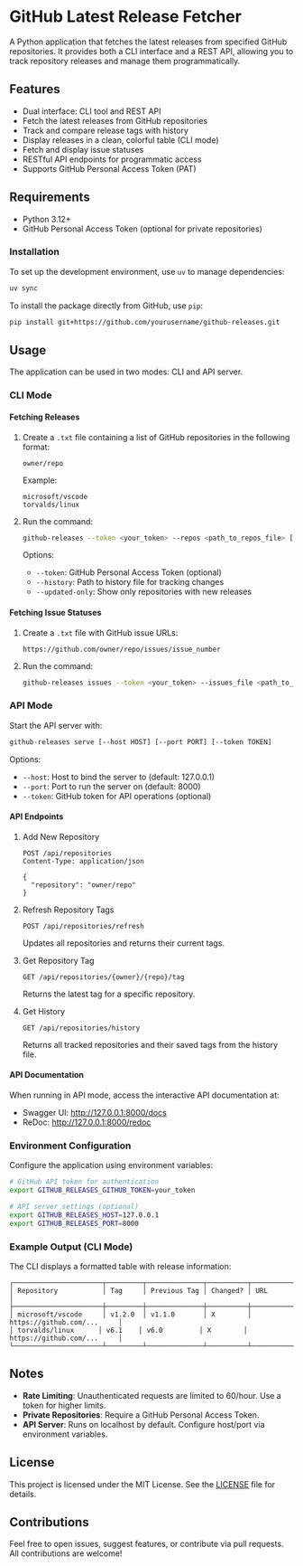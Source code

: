 # GitHub Latest Release Fetcher

A Python application that fetches the latest releases from specified GitHub repositories. It provides both a CLI interface and a REST API, allowing you to track repository releases and manage them programmatically.

## Features

- Dual interface: CLI tool and REST API
- Fetch the latest releases from GitHub repositories
- Track and compare release tags with history
- Display releases in a clean, colorful table (CLI mode)
- Fetch and display issue statuses
- RESTful API endpoints for programmatic access
- Supports GitHub Personal Access Token (PAT)

## Requirements

- Python 3.12+
- GitHub Personal Access Token (optional for private repositories)

### Installation

To set up the development environment, use `uv` to manage dependencies:

```bash
uv sync
```

To install the package directly from GitHub, use `pip`:

```bash
pip install git+https://github.com/yourusername/github-releases.git
```

## Usage

The application can be used in two modes: CLI and API server.

### CLI Mode

#### Fetching Releases

1. Create a `.txt` file containing a list of GitHub repositories in the following format:

    ```
    owner/repo
    ```

    Example:
    ```
    microsoft/vscode
    torvalds/linux
    ```

2. Run the command:

    ```bash
    github-releases --token <your_token> --repos <path_to_repos_file> [--history <path_to_history_file>] [--updated-only]
    ```

   Options:
   - `--token`: GitHub Personal Access Token (optional)
   - `--history`: Path to history file for tracking changes
   - `--updated-only`: Show only repositories with new releases

#### Fetching Issue Statuses

1. Create a `.txt` file with GitHub issue URLs:

    ```
    https://github.com/owner/repo/issues/issue_number
    ```

2. Run the command:

    ```bash
    github-releases issues --token <your_token> --issues_file <path_to_issues_file>
    ```

### API Mode

Start the API server with:

```bash
github-releases serve [--host HOST] [--port PORT] [--token TOKEN]
```

Options:
- `--host`: Host to bind the server to (default: 127.0.0.1)
- `--port`: Port to run the server on (default: 8000)
- `--token`: GitHub token for API operations (optional)

#### API Endpoints

1. Add New Repository
   ```http
   POST /api/repositories
   Content-Type: application/json

   {
     "repository": "owner/repo"
   }
   ```

2. Refresh Repository Tags
   ```http
   POST /api/repositories/refresh
   ```
   Updates all repositories and returns their current tags.

3. Get Repository Tag
   ```http
   GET /api/repositories/{owner}/{repo}/tag
   ```
   Returns the latest tag for a specific repository.

4. Get History
   ```http
   GET /api/repositories/history
   ```
   Returns all tracked repositories and their saved tags from the history file.

#### API Documentation

When running in API mode, access the interactive API documentation at:
- Swagger UI: http://127.0.0.1:8000/docs
- ReDoc: http://127.0.0.1:8000/redoc

### Environment Configuration

Configure the application using environment variables:

```bash
# GitHub API token for authentication
export GITHUB_RELEASES_GITHUB_TOKEN=your_token

# API server settings (optional)
export GITHUB_RELEASES_HOST=127.0.0.1
export GITHUB_RELEASES_PORT=8000
```

### Example Output (CLI Mode)

The CLI displays a formatted table with release information:

```
┌──────────────────────┬─────────┬──────────────┬──────────┬────────────────────────────┐
│ Repository           │ Tag     │ Previous Tag │ Changed? │ URL                        │
├──────────────────────┼─────────┼──────────────┼──────────┼────────────────────────────┤
│ microsoft/vscode     │ v1.2.0  │ v1.1.0       │ X        │ https://github.com/...     │
│ torvalds/linux      │ v6.1    │ v6.0         │ X        │ https://github.com/...     │
└──────────────────────┴─────────┴──────────────┴──────────┴────────────────────────────┘
```

## Notes

- **Rate Limiting**: Unauthenticated requests are limited to 60/hour. Use a token for higher limits.
- **Private Repositories**: Require a GitHub Personal Access Token.
- **API Server**: Runs on localhost by default. Configure host/port via environment variables.

## License

This project is licensed under the MIT License. See the [LICENSE](LICENSE) file for details.

## Contributions

Feel free to open issues, suggest features, or contribute via pull requests. All contributions are welcome!
